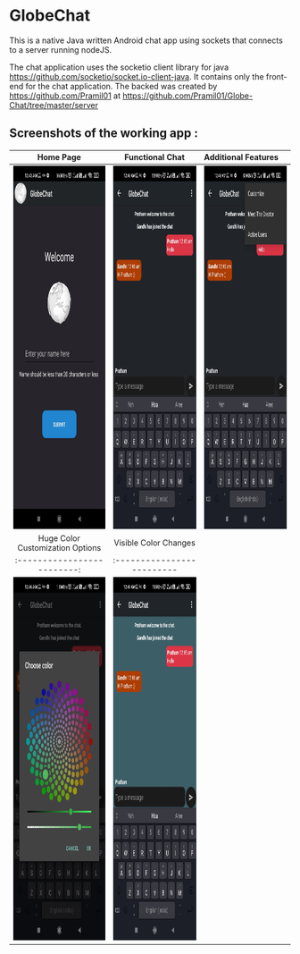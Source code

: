 # GlobeChat
This is a native Java written Android chat app using sockets that connects to a server running nodeJS.

The chat application uses the socketio client library for java https://github.com/socketio/socket.io-client-java. 
It contains only the front-end for the chat application. The backed was created by https://github.com/Pramil01 at https://github.com/Pramil01/Globe-Chat/tree/master/server

## Screenshots of the working app : 

Home Page             |  Functional Chat               |  Additional Features     
:-------------------------:|:-------------------------:|:-------------------------
<img src = "https://github.com/prathamgandhi/GlobeChat/blob/master/screenshots/1.jpg" width="300" height="650.1">  |  <img src = "https://github.com/prathamgandhi/GlobeChat/blob/master/screenshots/2.jpg" width="300" height="650.1">  |  <img src = "https://github.com/prathamgandhi/GlobeChat/blob/master/screenshots/3.jpg" width="300" height="650.1"> 
Huge Color Customization Options | Visible Color Changes
:-------------------------:|:-------------------------
| <img src = "https://github.com/prathamgandhi/GlobeChat/blob/master/screenshots/4.jpg" width="300" height="650.1"> | <img src = "https://github.com/prathamgandhi/GlobeChat/blob/master/screenshots/5.jpg" width="300" height="650.1">
